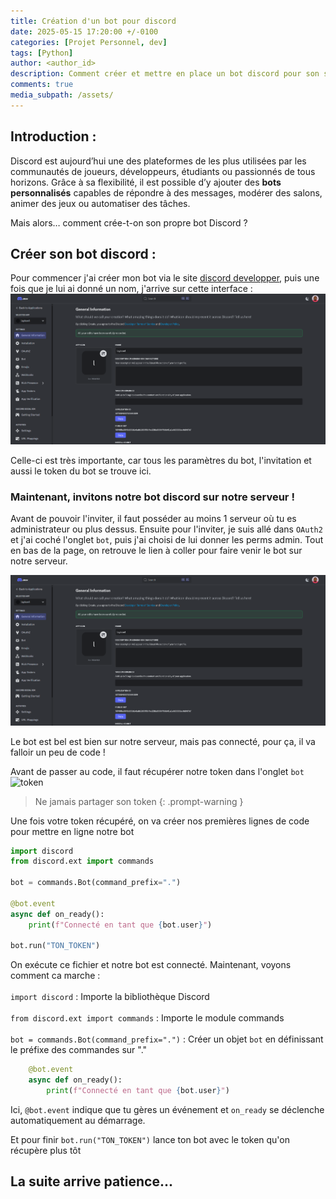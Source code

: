 ```yaml
---
title: Création d'un bot pour discord
date: 2025-05-15 17:20:00 +/-0100
categories: [Projet Personnel, dev]
tags: [Python]
author: <author_id>
description: Comment créer et mettre en place un bot discord pour son serveur discord
comments: true
media_subpath: /assets/ 
---
```



## Introduction :

Discord est aujourd’hui une des plateformes de les plus utilisées par les communautés de joueurs, développeurs, étudiants ou passionnés de tous horizons. Grâce à sa flexibilité, il est possible d’y ajouter des **bots personnalisés** capables de répondre à des messages, modérer des salons, animer des jeux ou automatiser des tâches.

Mais alors… comment crée-t-on son propre bot Discord ?


## Créer son bot discord :
Pour commencer j'ai créer mon bot via le site [discord developper](https://discord.com/developers/application), puis une fois que je lui ai donné un nom, j'arrive sur cette interface :
![TestImage](imgBlog/application.png)

Celle-ci est très importante, car tous les paramètres du bot, l'invitation et aussi le token du bot se trouve ici.

### Maintenant, invitons notre bot discord sur notre serveur !
Avant de pouvoir l'inviter, il faut posséder au moins 1 serveur où tu es administrateur ou plus dessus. Ensuite pour l'inviter, je suis allé dans ```OAuth2``` et j'ai coché l'onglet ```bot```, puis j'ai choisi de lui donner les perms admin. Tout en bas de la page, on retrouve le lien à coller pour faire venir le bot sur notre serveur.

![TestImage](imgBlog/application.png)

Le bot est bel est bien sur notre serveur, mais pas connecté, pour ça, il va falloir un peu de code !

Avant de passer au code, il faut récupérer notre token dans l'onglet ```bot```
![token](imgBlog/token.png)

> Ne jamais partager son token
{: .prompt-warning }

Une fois votre token récupéré, on va créer nos premières lignes de code pour mettre en ligne notre bot

```python
import discord
from discord.ext import commands

bot = commands.Bot(command_prefix=".")

@bot.event
async def on_ready():
    print(f"Connecté en tant que {bot.user}")

bot.run("TON_TOKEN")
```

On exécute ce fichier et notre bot est connecté.
Maintenant, voyons comment ca marche : <br><br>
```import discord``` : Importe la bibliothèque Discord<br><br>
```from discord.ext import commands``` : Importe le module commands<br><br>
```bot = commands.Bot(command_prefix=".")``` : Créer un objet ```bot``` en définissant le préfixe des commandes sur "." 
<br>
```python 
    @bot.event
    async def on_ready():
        print(f"Connecté en tant que {bot.user}")
```
Ici, ```@bot.event``` indique que tu gères un événement et ```on_ready``` se déclenche automatiquement au démarrage.

Et pour finir ```bot.run("TON_TOKEN")``` lance ton bot avec le token qu'on récupère plus tôt

## La suite arrive patience...
